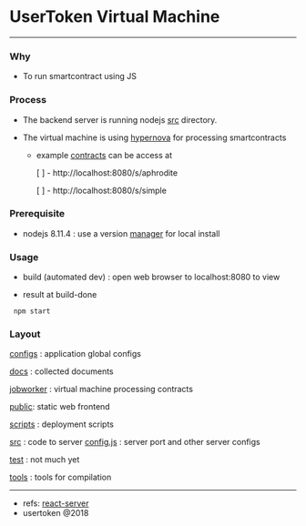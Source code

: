 # UserToken Virtual Machine

---

### Why

* To run smartcontract using JS

### Process

* The backend server is running nodejs [src](./src/server.js) directory.

* The virtual machine is using [hypernova](https://github.com/airbnb/hypernova) for processing smartcontracts

  * example [contracts](./jobworker) can be access at

    [ ] - http://localhost:8080/s/aphrodite

    [ ] - http://localhost:8080/s/simple

### Prerequisite

* nodejs 8.11.4 : use a version [manager](https://github.com/jasongin/nvs) for local install

### Usage

* build (automated dev) : open web browser to localhost:8080 to view

* result at build-done

```
 npm start
```

### Layout

[configs](./configs) : application global configs

[docs](./docs) : collected documents

[jobworker](./jobworker) : virtual machine processing contracts

[public](./public): static web frontend

[scripts](./scripts) : deployment scripts

[src](./src) : code to server
[config.js](./src/config.js) : server port and other server configs

[test](./test) : not much yet

[tools](./tools) : tools for compilation

---

* refs: [react-server](README-orig.md)
* usertoken @2018
